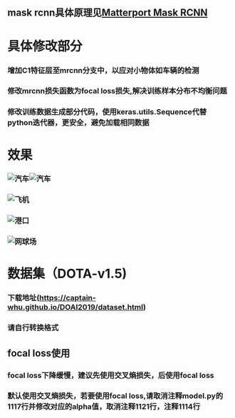 ## mask rcnn具体原理见[Matterport Mask RCNN](https://github.com/matterport/Mask_RCNN)
# 具体修改部分
### 增加C1特征层至mrcnn分支中，以应对小物体如车辆的检测
### 修改mrcnn损失函数为focal loss损失,解决训练样本分布不均衡问题
### 修改训练数据生成部分代码，使用keras.utils.Sequence代替python迭代器，更安全，避免加载相同数据
# 效果
### ![汽车](https://github.com/mohuazheliu/Mask_RCNN/blob/master/images/61.jpg)![汽车](https://github.com/mohuazheliu/Mask_RCNN/blob/master/images/3664.jpg)
### ![飞机](https://github.com/mohuazheliu/Mask_RCNN/blob/master/images/438.jpg)
### ![港口](https://github.com/mohuazheliu/Mask_RCNN/blob/master/images/1841.jpg)
### ![网球场](https://github.com/mohuazheliu/Mask_RCNN/blob/master/images/474.jpg)
# 数据集（DOTA-v1.5)
### 下载地址(https://captain-whu.github.io/DOAI2019/dataset.html)
### 请自行转换格式
## focal loss使用
### focal loss下降缓慢，建议先使用交叉熵损失，后使用focal loss
### 默认使用交叉熵损失，若要使用focal loss,请取消注释model.py的1117行并修改对应的alpha值，取消注释1121行，注释1114行

